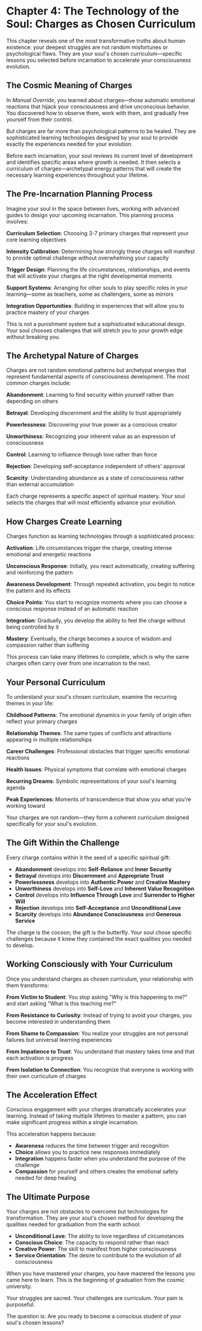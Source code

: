 # Chapter 4: The Technology of the Soul: Charges as Chosen Curriculum

This chapter reveals one of the most transformative truths about human existence: your deepest struggles are not random misfortunes or psychological flaws. They are your soul's chosen curriculum—specific lessons you selected before incarnation to accelerate your consciousness evolution.

## The Cosmic Meaning of Charges

In *Manual Override*, you learned about charges—those automatic emotional reactions that hijack your consciousness and drive unconscious behavior. You discovered how to observe them, work with them, and gradually free yourself from their control.

But charges are far more than psychological patterns to be healed. They are sophisticated learning technologies designed by your soul to provide exactly the experiences needed for your evolution.

Before each incarnation, your soul reviews its current level of development and identifies specific areas where growth is needed. It then selects a curriculum of charges—archetypal energy patterns that will create the necessary learning experiences throughout your lifetime.

## The Pre-Incarnation Planning Process

Imagine your soul in the space between lives, working with advanced guides to design your upcoming incarnation. This planning process involves:

**Curriculum Selection**: Choosing 3-7 primary charges that represent your core learning objectives

**Intensity Calibration**: Determining how strongly these charges will manifest to provide optimal challenge without overwhelming your capacity

**Trigger Design**: Planning the life circumstances, relationships, and events that will activate your charges at the right developmental moments

**Support Systems**: Arranging for other souls to play specific roles in your learning—some as teachers, some as challengers, some as mirrors

**Integration Opportunities**: Building in experiences that will allow you to practice mastery of your charges

This is not a punishment system but a sophisticated educational design. Your soul chooses challenges that will stretch you to your growth edge without breaking you.

## The Archetypal Nature of Charges

Charges are not random emotional patterns but archetypal energies that represent fundamental aspects of consciousness development. The most common charges include:

**Abandonment**: Learning to find security within yourself rather than depending on others

**Betrayal**: Developing discernment and the ability to trust appropriately

**Powerlessness**: Discovering your true power as a conscious creator

**Unworthiness**: Recognizing your inherent value as an expression of consciousness

**Control**: Learning to influence through love rather than force

**Rejection**: Developing self-acceptance independent of others' approval

**Scarcity**: Understanding abundance as a state of consciousness rather than external accumulation

Each charge represents a specific aspect of spiritual mastery. Your soul selects the charges that will most efficiently advance your evolution.

## How Charges Create Learning

Charges function as learning technologies through a sophisticated process:

**Activation**: Life circumstances trigger the charge, creating intense emotional and energetic reactions

**Unconscious Response**: Initially, you react automatically, creating suffering and reinforcing the pattern

**Awareness Development**: Through repeated activation, you begin to notice the pattern and its effects

**Choice Points**: You start to recognize moments where you can choose a conscious response instead of an automatic reaction

**Integration**: Gradually, you develop the ability to feel the charge without being controlled by it

**Mastery**: Eventually, the charge becomes a source of wisdom and compassion rather than suffering

This process can take many lifetimes to complete, which is why the same charges often carry over from one incarnation to the next.

## Your Personal Curriculum

To understand your soul's chosen curriculum, examine the recurring themes in your life:

**Childhood Patterns**: The emotional dynamics in your family of origin often reflect your primary charges

**Relationship Themes**: The same types of conflicts and attractions appearing in multiple relationships

**Career Challenges**: Professional obstacles that trigger specific emotional reactions

**Health Issues**: Physical symptoms that correlate with emotional charges

**Recurring Dreams**: Symbolic representations of your soul's learning agenda

**Peak Experiences**: Moments of transcendence that show you what you're working toward

Your charges are not random—they form a coherent curriculum designed specifically for your soul's evolution.

## The Gift Within the Challenge

Every charge contains within it the seed of a specific spiritual gift:

- **Abandonment** develops into **Self-Reliance** and **Inner Security**
- **Betrayal** develops into **Discernment** and **Appropriate Trust**  
- **Powerlessness** develops into **Authentic Power** and **Creative Mastery**
- **Unworthiness** develops into **Self-Love** and **Inherent Value Recognition**
- **Control** develops into **Influence Through Love** and **Surrender to Higher Will**
- **Rejection** develops into **Self-Acceptance** and **Unconditional Love**
- **Scarcity** develops into **Abundance Consciousness** and **Generous Service**

The charge is the cocoon; the gift is the butterfly. Your soul chose specific challenges because it knew they contained the exact qualities you needed to develop.

## Working Consciously with Your Curriculum

Once you understand charges as chosen curriculum, your relationship with them transforms:

**From Victim to Student**: You stop asking "Why is this happening to me?" and start asking "What is this teaching me?"

**From Resistance to Curiosity**: Instead of trying to avoid your charges, you become interested in understanding them

**From Shame to Compassion**: You realize your struggles are not personal failures but universal learning experiences

**From Impatience to Trust**: You understand that mastery takes time and that each activation is progress

**From Isolation to Connection**: You recognize that everyone is working with their own curriculum of charges

## The Acceleration Effect

Conscious engagement with your charges dramatically accelerates your learning. Instead of taking multiple lifetimes to master a pattern, you can make significant progress within a single incarnation.

This acceleration happens because:

- **Awareness** reduces the time between trigger and recognition
- **Choice** allows you to practice new responses immediately
- **Integration** happens faster when you understand the purpose of the challenge
- **Compassion** for yourself and others creates the emotional safety needed for deep healing

## The Ultimate Purpose

Your charges are not obstacles to overcome but technologies for transformation. They are your soul's chosen method for developing the qualities needed for graduation from the earth school:

- **Unconditional Love**: The ability to love regardless of circumstances
- **Conscious Choice**: The capacity to respond rather than react
- **Creative Power**: The skill to manifest from higher consciousness
- **Service Orientation**: The desire to contribute to the evolution of all consciousness

When you have mastered your charges, you have mastered the lessons you came here to learn. This is the beginning of graduation from the cosmic university.

Your struggles are sacred. Your challenges are curriculum. Your pain is purposeful.

The question is: Are you ready to become a conscious student of your soul's chosen lessons?
